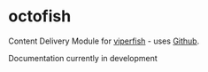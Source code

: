 # octofish

Content Delivery Module for [viperfish](https://github.com/mattstyles/viperfish "viperfish") - uses [Github](https://github.com "github").

Documentation currently in development

